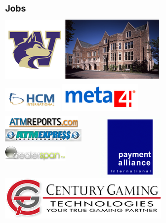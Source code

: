# Jobs

<p>
  <img title="University of Washington" src="https://github.com/lannocc/lannocc/raw/main/jobs/uw.jpg" width="38%">
  <img title="Mary Gates Hall at U.W." src="https://github.com/lannocc/lannocc/raw/main/jobs/uw-marygates.jpg" width="60%">
</p>
<p>
  <img title="HCM International" src="https://github.com/lannocc/lannocc/raw/main/jobs/hcm.gif">
  <img title="Meta4 Spain" src="https://github.com/lannocc/lannocc/raw/main/jobs/meta4.jpg" width="49%">
</p>
<p>
  <img title="Payment Alliance International" src="https://github.com/lannocc/lannocc/raw/main/jobs/pai.gif" align="right">
  <img title="ATMReports.com" src="https://github.com/lannocc/lannocc/raw/main/jobs/atmr.gif"><br>
  <img title="ATM Express" src="https://github.com/lannocc/lannocc/raw/main/jobs/atme.png" width="49%">
</p>
<p>
  <img title="DealerSpan" src="https://github.com/lannocc/lannocc/raw/main/jobs/dealerspan.png">
  <img title="Century Gaming" src="https://github.com/lannocc/lannocc/raw/main/jobs/cgt.png">
</p>

